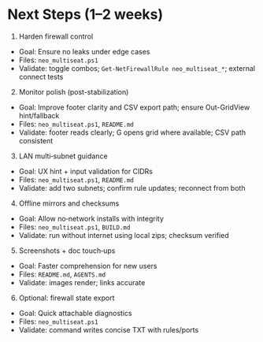 
# Next Steps (1–2 weeks)

1) Harden firewall control
- Goal: Ensure no leaks under edge cases
- Files: `neo_multiseat.ps1`
- Validate: toggle combos; `Get-NetFirewallRule neo_multiseat_*`; external connect tests

2) Monitor polish (post-stabilization)
- Goal: Improve footer clarity and CSV export path; ensure Out-GridView hint/fallback
- Files: `neo_multiseat.ps1`, `README.md`
- Validate: footer reads clearly; G opens grid where available; CSV path consistent

3) LAN multi‑subnet guidance
- Goal: UX hint + input validation for CIDRs
- Files: `neo_multiseat.ps1`, `README.md`
- Validate: add two subnets; confirm rule updates; reconnect from both

4) Offline mirrors and checksums
- Goal: Allow no‑network installs with integrity
- Files: `neo_multiseat.ps1`, `BUILD.md`
- Validate: run without internet using local zips; checksum verified

5) Screenshots + doc touch‑ups
- Goal: Faster comprehension for new users
- Files: `README.md`, `AGENTS.md`
- Validate: images render; links accurate

6) Optional: firewall state export
- Goal: Quick attachable diagnostics
- Files: `neo_multiseat.ps1`
- Validate: command writes concise TXT with rules/ports
